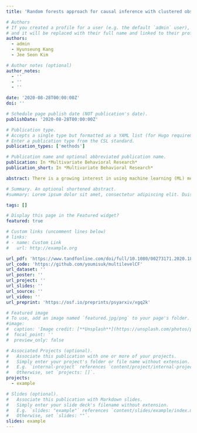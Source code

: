 ```yaml
---
title: 'Random forests approach for causal inference with clustered observational data'

# Authors
# If you created a profile for a user (e.g. the default `admin` user), write the username (folder name) here
# and it will be replaced with their full name and linked to their profile.
authors:
  - admin
  - Hyunseung Kang
  - Jee Seon Kim

# Author notes (optional)
author_notes:
  - ''
  - ''
  - ''

date: '2020-08-28T00:00:00Z'
doi: ''

# Schedule page publish date (NOT publication's date).
publishDate: '2020-08-28T00:00:00Z'

# Publication type.
# Accepts a single type but formatted as a YAML list (for Hugo requirements).
# Enter a publication type from the CSL standard.
publication_types: ['methods']

# Publication name and optional abbreviated publication name.
publication: In *Multivariate Behavioral Research*
publication_short: In *Multivariate Behavioral Research*

abstract: There is a growing interest in using machine learning (ML) methods for causal inference due to their (nearly) automatic and flexible ability to model key quantities such as the propensity score or the outcome model. Unfortunately, most ML methods for causal inference have been studied under single-level settings where all individuals are independent of each other and there is little work in using these methods with clustered or nested data, a common setting in education studies. This paper investigates using one particular ML method based on random forests known as Causal Forests to estimate treatment effects in multilevel observational data. We conduct simulation studies under different types of multilevel data, including two-level, three-level, and cross-classified data. Our simulation study shows that when the ML method is supplemented with estimated propensity scores from multilevel models that account for clustered/hierarchical structure, the modified ML method outperforms preexisting methods in a wide variety of settings. We conclude by estimating the effect of private math lessons in the Trends in International Mathematics and Science Study data, a large-scale educational assessment where students are nested within schools.

# Summary. An optional shortened abstract.
#summary: Lorem ipsum dolor sit amet, consectetur adipiscing elit. Duis posuere tellus ac convallis placerat. Proin tincidunt magna sed ex sollicitudin condimentum.

tags: []

# Display this page in the Featured widget?
featured: true

# Custom links (uncomment lines below)
# links:
# - name: Custom Link
#   url: http://example.org

url_pdf: 'https://www.tandfonline.com/doi/full/10.1080/00273171.2020.1808437'
url_code: 'https://github.com/youmisuk/multilevelCF'
url_dataset: ''
url_poster: ''
url_project: ''
url_slides: ''
url_source: ''
url_video: ''
url_preprint: 'https://osf.io/preprints/psyarxiv/xgq2k'

# Featured image
# To use, add an image named `featured.jpg/png` to your page's folder.
#image:
#  caption: 'Image credit: [**Unsplash**](https://unsplash.com/photos/pLCdAaMFLTE)'
#  focal_point: ''
#  preview_only: false

# Associated Projects (optional).
#   Associate this publication with one or more of your projects.
#   Simply enter your project's folder or file name without extension.
#   E.g. `internal-project` references `content/project/internal-project/index.md`.
#   Otherwise, set `projects: []`.
projects:
  - example

# Slides (optional).
#   Associate this publication with Markdown slides.
#   Simply enter your slide deck's filename without extension.
#   E.g. `slides: "example"` references `content/slides/example/index.md`.
#   Otherwise, set `slides: ""`.
slides: example
---
```


